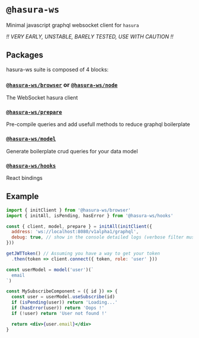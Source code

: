 # `@hasura-ws`

Minimal javascript graphql websocket client for `hasura`


*!! VERY EARLY, UNSTABLE, BARELY TESTED, USE WITH CAUTION !!*

## Packages

hasura-ws suite is composed of 4 blocks:

### [`@hasura-ws/browser`](packages/core) or [`@hasura-ws/node`](packages/core)
The WebSocket hasura client

### [`@hasura-ws/prepare`](packages/prepare)
Pre-compile queries and add usefull methods to reduce graphql boilerplate

### [`@hasura-ws/model`](packages/model)
Generate boilerplate crud queries for your data model

### [`@hasura-ws/hooks`](packages/hooks)
React bindings


## Example

```jsx
import { initClient } from '@hasura-ws/browser'
import { initAll, isPending, hasError } from '@hasura-ws/hooks'

const { client, model, prepare } = initAll(initClient({
  address: 'ws://localhost:8080/v1alpha1/graphql',
  debug: true, // show in the console detailed logs (verbose filter must be on)
}))

getJWTToken() // Assuming you have a way to get your token
  .then(token => client.connect({ token, role: 'user' }))

const userModel = model('user')(`
  email
`)

const MySubscribeComponent = ({ id }) => {
  const user = userModel.useSubscribe(id)
  if (isPending(user)) return 'Loading...'
  if (hasError(user)) return 'Oops !'
  if (!user) return 'User not found !'

  return <div>{user.email}</div>
}

```
